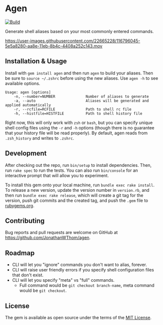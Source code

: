 # Agen

[![Build](https://github.com/JonathanWThom/agen/actions/workflows/main.yml/badge.svg)](https://github.com/JonathanWThom/agen/actions/workflows/main.yml)

Generate shell aliases based on your most commonly entered commands.

https://user-images.githubusercontent.com/22665228/116796045-5e5a8280-aa8e-11eb-8b4c-4408a252c143.mov


## Installation & Usage

Install with `gem install agen` and then run `agen` to build your aliases. Then
be sure to `source ~/.zshrc` before using the new aliases. Use `agen -h` to see
available options.

```
Usage: agen [options]
    -n, --number=NUMBER              Number of aliases to generate
    -a, --auto                       Aliases will be generated and applied automatically
    -r, --rcfile=RCFILE              Path to shell rc file
    -h, --histfile=HISTFILE          Path to shell history file
```

Right now, this will only work with `zsh` or `bash`, but you can specify unique shell config files using the `-r` and `-h` options (though there is no guarantee that your history file will be read properly). By default, agen reads from `.zsh_history` and
writes to `.zshrc`.

## Development

After checking out the repo, run `bin/setup` to install dependencies. Then, run `rake spec` to run the tests. You can also run `bin/console` for an interactive prompt that will allow you to experiment.

To install this gem onto your local machine, run `bundle exec rake install`. To release a new version, update the version number in `version.rb`, and then run `bundle exec rake release`, which will create a git tag for the version, push git commits and the created tag, and push the `.gem` file to [rubygems.org](https://rubygems.org).

## Contributing

Bug reports and pull requests are welcome on GitHub at https://github.com/JonathanWThom/agen.

## Roadmap

* CLI will let you "ignore" commands you don't want to alias, forever.
* CLI will raise user friendly errors if you specify shell configuration files that don't exist.
* CLI will let you specify "meta" vs "full" commands.
  - Full command would be `git checkout branch-name`, meta command would be `git checkout`.

## License

The gem is available as open source under the terms of the [MIT License](https://opensource.org/licenses/MIT).
